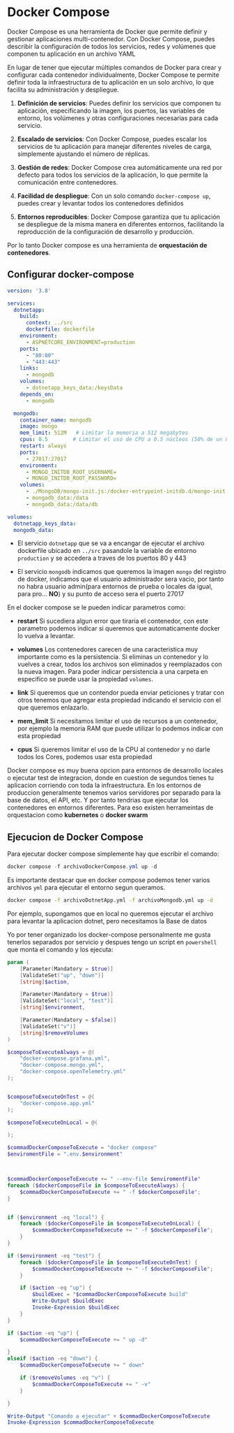 # Docker Compose
Docker Compose es una herramienta de Docker que permite definir y gestionar aplicaciones multi-contenedor. Con Docker Compose, puedes describir la configuración de todos los servicios, redes y volúmenes que componen tu aplicación en un archivo YAML

En lugar de tener que ejecutar múltiples comandos de Docker para crear y configurar cada contenedor individualmente, Docker Compose te permite definir toda la infraestructura de tu aplicación en un solo archivo, lo que facilita su administración y despliegue.

1. **Definición de servicios**: Puedes definir los servicios que componen tu aplicación, especificando la imagen, los puertos, las variables de entorno, los volúmenes y otras configuraciones necesarias para cada servicio.

2. **Escalado de servicios**: Con Docker Compose, puedes escalar los servicios de tu aplicación para manejar diferentes niveles de carga, simplemente ajustando el número de réplicas.

3. **Gestión de redes**: Docker Compose crea automáticamente una red por defecto para todos los servicios de la aplicación, lo que permite la comunicación entre contenedores.

4. **Facilidad de despliegue**: Con un solo comando `docker-compose up`, puedes crear y levantar todos los contenedores definidos

5. **Entornos reproducibles**: Docker Compose garantiza que tu aplicación se despliegue de la misma manera en diferentes entornos, facilitando la reproducción de la configuración de desarrollo y producción.


Por lo tanto Docker compose es una herramienta de **orquestación de contenedores**.

## Configurar docker-compose

```yaml
version: '3.8'

services:
  dotnetapp:
    build:
      context: ../src
      dockerfile: dockerfile
    environment:
      - ASPNETCORE_ENVIRONMENT=production
    ports:
      - "80:80"
      - "443:443"
    links:
      - mongodb
    volumes:
      - dotnetapp_keys_data:/keysData
    depends_on:
      - mongodb

  mongodb:
    container_name: mongodb
    image: mongo
    mem_limit: 512M   # Limitar la memoria a 512 megabytes
    cpus: 0.5        # Limitar el uso de CPU a 0.5 núcleos (50% de un núcleo)
    restart: always
    ports:
      - 27017:27017
    environment:
      - MONGO_INITDB_ROOT_USERNAME=
      - MONGO_INITDB_ROOT_PASSWORD=
    volumes:
      - ./MongoDB/mongo-init.js:/docker-entrypoint-initdb.d/mongo-init.js:ro
      - mongodb_data:/data
      - mongodb_data:/data/db

volumes:
  dotnetapp_keys_data:
  mongodb_data:
```

- El servicio `dotnetapp` que se va a encangar de ejecutar el archivo dockerfile ubicado en `../src` pasandole la variable de entorno `production` y se accedera a traves de los puertos 80 y 443

- El servicio `mongodb` indicamos que queremos la imagen `mongo` del registro de docker, indicamos que el usuario administrador sera vacio, por tanto no habra usuario admin(para entornos de prueba o locales da igual, para pro... **NO**) y su punto de acceso sera el puerto 27017

En el docker compose se le pueden indicar parametros como:
- **restart** Si sucediera algun error que tiraria el contenedor, con este parametro podemos indicar si queremos que automaticamente docker lo vuelva a levantar.

- **volumes** Los contenedores carecen de una caracteristica muy importante como es la persistencia. Si eliminas un contenedor y lo vuelves a crear, todos los archivos son eliminados y reemplazados con la nueva imagen. Para poder indicar persistencia a una carpeta en especifico se puede usar la propiedad `volumes`.

- **link** Si queremos que un contendor pueda enviar peticiones y tratar con otros tenemos que agregar esta propiedad indicando el servicio con el que queremos enlazarlo.

- **mem_limit** Si necesitamos limitar el uso de recursos a un contenedor, por ejemplo la memoria RAM que puede utilizar lo podemos indicar con esta propiedad

- **cpus** Si queremos limitar el uso de la CPU al contenedor y no darle todos los Cores, podemos usar esta propiedad


Docker compose es muy buena opcion para entornos de desarrollo locales o ejecutar test de integracion, donde en cuestion de segundos tienes tu aplicacion corriendo con toda la infraestructura. En los entornos de produccion generalmente tenemos varios servidores por separado para la base de datos, el API, etc. Y por tanto tendrias que ejecutar los contenedores en entornos diferentes. Para eso existen herrameintas de orquestacion como **kubernetes** o **docker swarm**

## Ejecucion de Docker Compose
Para ejecutar docker compose simplemente hay que escribir el comando:


```powershell
docker compose -f archivoDockerCompose.yml up -d
```

Es importante destacar que en docker compose podemos tener varios archivos `yml` para ejecutar el entorno segun queramos.

```bash
docker compose -f archivoDotnetApp.yml -f archivoMongodb.yml up -d
```

Por ejemplo, supongamos que en local no queremos ejecutar el archivo para levantar la aplicacion dotnet, pero necesitamos la Base de datos

Yo por tener organizado los docker-compose personalmente me gusta tenerlos separados por servicio y despues tengo un script en `powershell` que monta el comando y los ejecuta:

```powershell 
param (
    [Parameter(Mandatory = $true)]
    [ValidateSet("up", "down")]
    [string]$action,

    [Parameter(Mandatory = $true)]
    [ValidateSet("local", "test")]
    [string]$environment,

    [Parameter(Mandatory = $false)]
    [ValidateSet("v")]
    [string]$removeVolumes
)

$composeToExecuteAlways = @(
    "docker-compose.grafana.yml",
    "docker-compose.mongo.yml",
    "docker-compose.openTelemetry.yml"
);


$composeToExecuteOnTest = @(
    "docker-compose.app.yml"
);

$composeToExecuteOnLocal = @(

);

$commadDockerComposeToExecute = "docker compose"
$enviromentFile = ".env.$environment"



$commadDockerComposeToExecute += " --env-file $enviromentFile"
foreach ($dockerComposeFile in $composeToExecuteAlways) {
    $commadDockerComposeToExecute += " -f $dockerComposeFile";
}


if ($environment -eq "local") {
    foreach ($dockerComposeFile in $composeToExecuteOnLocal) {
        $commadDockerComposeToExecute += " -f $dockerComposeFile";
    }
}

if ($environment -eq "test") {
    foreach ($dockerComposeFile in $composeToExecuteOnTest) {
        $commadDockerComposeToExecute += " -f $dockerComposeFile";
    }

    if ($action -eq "up") {
        $buildExec = "$commadDockerComposeToExecute build" 
        Write-Output $buildExec
        Invoke-Expression $buildExec
    }
}

if ($action -eq "up") {
    $commadDockerComposeToExecute += " up -d"

}
elseif ($action -eq "down") {
    $commadDockerComposeToExecute += " down"

    if ($removeVolumes -eq "v") {
        $commadDockerComposeToExecute += " -v"
    }

}

Write-Output "Comando a ejecutar" + $commadDockerComposeToExecute
Invoke-Expression $commadDockerComposeToExecute
```